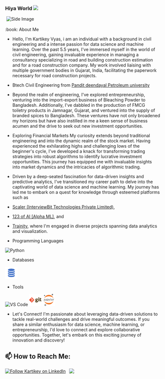 ### Hiya World  <img src="https://github.com/TheDudeThatCode/TheDudeThatCode/blob/master/Assets/Earth.gif" width="24px">
<img src="https://github.com/Anmol-Baranwal/Cool-GIFs-For-GitHub/assets/74038190/7d484dc9-68a9-4ee6-a767-aea59035c12d"  alt="Side Image" align ="right" width="500">
<br><br>
 :book: About Me

- Hello, I'm Kartikey Vyas, i am an individual with a background in civil engineering and a intense passion for data science and machine learning. Over the past 5.5 years, I've immersed myself in the world of civil engineering, gaining invaluable experience in managing a consultancy specializing in road and building construction estimation and for a road construction company. My work involved liaising with multiple government bodies in Gujarat, India, facilitating the paperwork necessary for road construction projects.
- Btech Civil Engineering from [Pandit deendayal Petroleum university](https://www.pdpu.ac.in/)

- Beyond the realm of engineering, I've explored entrepreneurship, venturing into the import-export business of Bleaching Powder to Bangladesh. Additionally, I've dabbled in the production of FMCG toiletry products in Jamnagar, Gujarat, and ventured into the supply of branded spices to Bangladesh. These ventures have not only broadened my horizons but have also instilled in me a keen sense of business acumen and the drive to seek out new investment opportunities.

- Exploring Financial Markets
My curiosity extends beyond traditional engineering and into the dynamic realm of the stock market. Having experienced the exhilarating highs and challenging lows of the beginner's cycle, I've developed a knack for transforming trading strategies into robust algorithms to identify lucrative investment opportunities. This journey has equipped me with invaluable insights into market dynamics and the intricacies of algorithmic trading.

- Driven by a deep-seated fascination for data-driven insights and predictive analytics, I've transitioned my career path to delve into the captivating world of data science and machine learning. My journey has led me to embark on a quest for knowledge through esteemed platforms such as
-  [Scaler (InterviewBit Technologies Private Limited)](https://www.scaler.com/data-science-course/),
-  [123 of AI [Alpha ML]](https://www.123ofai.com/), and
-  [Trainity](https://trainity.in/), where I'm engaged in diverse projects spanning data analytics and visualization.


- Programming Languages

<img title="Python" alt="Python" width="40px" src="https://github.com/vishawjeetd/vishawjeetd/assets/17511116/c72a1854-a97f-40df-bdd1-b1a28e8bc5e9" />

- Databases

<img title="SQL" alt="SQL" width="40px" src="https://raw.githubusercontent.com/github/explore/master/topics/sql/sql.png">

 - Tools

 <img title="VS Code" alt="VS Code" width="40px" src="https://img.icons8.com/fluent/48/000000/visual-studio-code-2019.png">  <img title="git" alt="git" width="40px" src="https://raw.githubusercontent.com/github/explore/master/topics/git/git.png">  <img title="Jupyter Notebook" alt="Jupyter" width="40px" src="https://raw.githubusercontent.com/github/explore/master/topics/jupyter-notebook/jupyter-notebook.png">
 
- Let's Connect!
I'm passionate about leveraging data-driven solutions to tackle real-world challenges and drive meaningful outcomes. If you share a similar enthusiasm for data science, machine learning, or entrepreneurship, I'd love to connect and explore collaborative opportunities. Together, let's embark on this exciting journey of innovation and discovery!

## 📫 How to Reach Me:
[<img height="40" src="https://img.icons8.com/color/48/000000/linkedin.png" height="40em" align="center" alt="Follow Kartikey on LinkedIn" title="Follow Kartikey on LinkedIn"/>](https://www.linkedin.com/in/kartikey-vyas-2a29b9273) &nbsp; <a href="mailto:kvsvyas@gmail.com"> <img height="40" src="https://img.icons8.com/fluent/48/000000/gmail.png" align="center" />


<!--
**Richkart700/Richkart700** is a ✨ _special_ ✨ repository because its `README.md` (this file) appears on your GitHub profile.
-->
